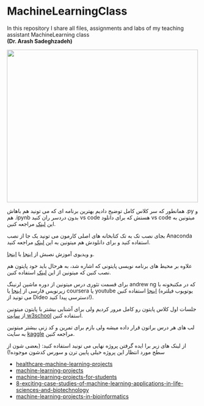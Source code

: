 # MachineLearningClass
In this repository I share all files, assignments and labs of my teaching assistant MachineLearning class  
**(Dr. ‪Arash Sadeghzadeh)**

<img src="https://github.com/sajjadrezvani/MachineLearningClass/assets/100838219/79d8e168-738c-4e2c-84f2-6b7c82c87ef2" width="500" height="400" />

همانطور که سر کلاس کامل توضیح دادیم بهترین برنامه ای که می تونید هم باهاش .py و هم .ipynb بدون دردسر ران کنید vs code هستش که برای دانلود vs code میتونین به این [لینک](https://soft98.ir/software/programming/53-visual-studio-code-1.html) مراجعه کنین.

بجای نصب تک به تک کتابخانه های اصلی کارمون می تونید یک جا از نصب Anaconda استفاده کنید و برای دانلودش هم میتونین به این [لینک](https://www.anaconda.com/download/) مراجعه کنید.


و ویدیوی آموزش نصبش از [اینجا](https://www.aparat.com/v/7HpBv) یا [اینجا](https://www.aparat.com/v/W3Ddh).



علاوه بر محیط های برنامه نویسی پایتونی که اشاره شد، به هرحال باید خود پایتون هم نصب کنین که میتونین از این [لینک](https://www.python.org/downloads/) استفاده کنین.


برای قسمت تئوری درس میتونین از دوره ماشین لرنینگ andrew ng که در مکتبخونه با زیرنویس فارسی از [اینجا](https://maktabkhooneh.org/course/%D8%A2%D9%85%D9%88%D8%B2%D8%B4-%D8%B1%D8%A7%DB%8C%DA%AF%D8%A7%D9%86-%DB%8C%D8%A7%D8%AF%DA%AF%DB%8C%D8%B1%DB%8C-%D9%85%D8%A7%D8%B4%DB%8C%D9%86-andrew-ng-mk1085/) یا coursera یا youtube [اینجا](https://youtube.com/playlist?list=PLxfEOJXRm7eZKJyovNH-lE3ooXTsOCvfC) استفاده کنین (یوتویوب فیلتره می تونید از Dideo دسترسی پیدا کنید!). 


جلسات اول کلاس پایتون رو کامل مرور کردیم ولی برای آشنایی بیشتر با پایتون میتونین از [سایت w3school](https://www.w3schools.com/python/) استفاده کنین.


لب های هر درس براتون قرار داده میشه ولی بازم برای تمرین و کد زنی بیشتر میتونین به سایت [kaggle](https://www.kaggle.com/code) مراجعه کنین.



از لینک های زیر برا ایده گرفتن پروژه نهایی می تونید استفاده کنید: (بعضی شون از سطح مورد انتظار این پروژه خیلی پایین ترن و سورس کدشون موجوده!)

* [healthcare-machine-learning-projects](https://www.projectpro.io/article/healthcare-machine-learning-projects-with-source-code/508)
* [machine-learning-projects](https://medium.com/mlearning-ai/machine-learning-projects-with-source-code-in-python-easy-projects-intermediate-projects-and-d289f5f1328e)
* [machine-learning-projects-for-students](https://www.projectpro.io/article/machine-learning-projects-for-students-with-source-code/503)
* [8-exciting-case-studies-of-machine-learning-applications-in-life-sciences-and-biotechnology](https://towardsdatascience.com/8-exciting-case-studies-of-machine-learning-applications-in-life-sciences-and-biotechnology-97c1b0b43688)
* [machine-learning-projects-in-bioinformatics](https://www.projectpro.io/article/machine-learning-projects-in-bioinformatics/627)

